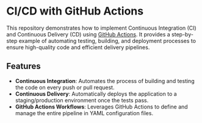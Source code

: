# CI/CD with GitHub Actions

This repository demonstrates how to implement Continuous Integration (CI) and Continuous Delivery (CD) using [GitHub Actions](https://docs.github.com/en/actions). It provides a step-by-step example of automating testing, building, and deployment processes to ensure high-quality code and efficient delivery pipelines.

## Features

- **Continuous Integration**: Automates the process of building and testing the code on every push or pull request.
- **Continuous Delivery**: Automatically deploys the application to a staging/production environment once the tests pass.
- **GitHub Actions Workflows**: Leverages GitHub Actions to define and manage the entire pipeline in YAML configuration files.

